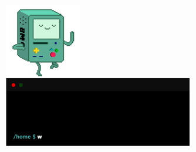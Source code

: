 <img align="left" width="200" src="https://raw.githubusercontent.com/gabokatta/gabokatta/main/bmo.gif"/></a>

<p>
<img align="center" width="500" src="https://raw.githubusercontent.com/gabokatta/gabokatta/main/terminal.gif"/></a>
</p>

